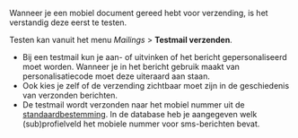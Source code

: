 Wanneer je een mobiel document gereed hebt voor verzending, is het
verstandig deze eerst te testen.

Testen kan vanuit het menu *Mailings* \> **Testmail verzenden**.

-   Bij een testmail kun je aan- of uitvinken of het bericht
    gepersonaliseerd moet worden. Wanneer je in het bericht gebruik
    maakt van personalisatiecode moet deze uiteraard aan staan.
-   Ook kies je zelf of de verzending zichtbaar moet zijn in de
    geschiedenis van verzonden berichten.
-   De testmail wordt verzonden naar het mobiel nummer uit de
    [standaardbestemming](./what-is-the-test-destination.md).
    In de database heb je aangegeven welk (sub)profielveld het mobiele
    nummer voor sms-berichten bevat.

